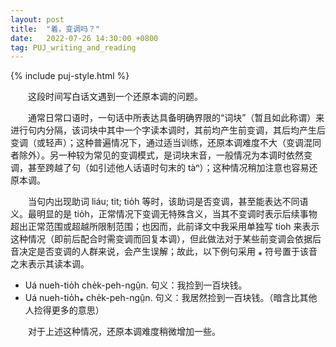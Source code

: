 ```yaml
---
layout: post
title:  "着，变调吗？"
date:   2022-07-26 14:30:00 +0800
tag: PUJ_writing_and_reading
---
```


{% include puj-style.html %}

&emsp;&emsp;这段时间写白话文遇到一个还原本调的问题。

&emsp;&emsp;通常日常口语时，一句话中所表达具备明确界限的“词块”（暂且如此称谓）来进行句内分隔，该词块中其中一个字读本调时，其前均产生前变调，其后均产生后变调（或轻声）；这种普遍情况下，通过适当训练，还原本调难度不大（变调混同者除外）。另一种较为常见的变调模式，是词块末音，一般情况为本调时依然变调，甚至跨越了句（如引述他人话语时句末的 tàⁿ）；这种情况稍加注意也容易还原本调。

&emsp;&emsp;当句内出现助词 liáu; tit; tio̍h 等时，该助词是否变调，甚至能表达不同语义。最明显的是 tio̍h，正常情况下变调无特殊含义，当其不变调时表示后续事物超出正常范围或超越所限制范围；也因而，此前译文中我采用单独写 tioh 来表示这种情况（即前后配合时需变调而回复本调），但此做法对于某些前变调会依据后音决定是否变调的人群来说，会产生误解；故此，以下例句采用 ⁎ 符号置于该音之末表示其读本调。

+ Uá nueh-tio̍h che̍k-peh-ngṳ̂n. 句义：我捡到一百块钱。
+ Uá nueh-tio̍h⁎ che̍k-peh-ngṳ̂n. 句义：我居然捡到一百块钱。（暗含比其他人捡得更多的意思）

&emsp;&emsp;对于上述这种情况，还原本调难度稍微增加一些。
